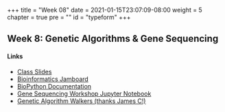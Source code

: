 +++
title = "Week 08"
date = 2021-01-15T23:07:09-08:00
weight = 5
chapter = true
pre = "<b></b>"
id = "typeform"
+++

## Week 8: Genetic Algorithms & Gene Sequencing

#### Links
  - [Class Slides](https://docs.google.com/presentation/d/1RXUPjfmuKe0-IXz7V3LMx3vOVyjs-pr1jXnBhuuGBIk/edit?usp=sharing)
  - [Bioinformatics Jamboard](https://jamboard.google.com/d/1MP0jqPHrYRfuG4nYOyrX5M8ujJpFXmWLFB_CuROOKUM/viewer)
  - [BioPython Documentation](https://biopython.org/wiki/Documentation)
  - [Gene Sequencing Workshop Jupyter Notebook](https://colab.research.google.com/drive/18QFO5wa31MmR01Lbcg0KQkK0Pj7Bgou3?usp=sharing)
  - [Genetic Algorithm Walkers (thanks James C!)](https://rednuht.org/genetic_walkers/)
